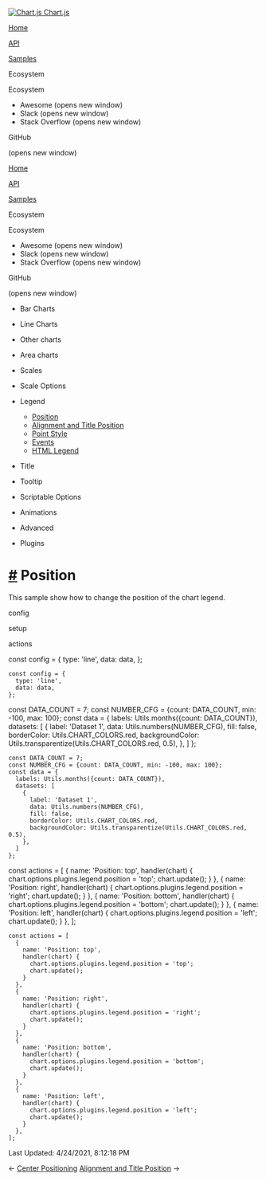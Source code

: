 <a href="/docs/3.2.0/" class="home-link router-link-active"><img src="/docs/3.2.0/favicon.ico" alt="Chart.js" class="logo" /> <span class="site-name can-hide">Chart.js</span></a>

<a href="/docs/3.2.0/" class="nav-link">Home</a>

<a href="/docs/3.2.0/api/" class="nav-link">API</a>

<a href="/docs/3.2.0/samples/" class="nav-link router-link-active">Samples</a>

<span class="title">Ecosystem</span> <span class="arrow down"></span>

<span class="title">Ecosystem</span> <span class="arrow right"></span>

-   Awesome
    <span class="sr-only">(opens new window)</span>
-   Slack
    <span class="sr-only">(opens new window)</span>
-   Stack Overflow
    <span class="sr-only">(opens new window)</span>

GitHub

<span class="sr-only">(opens new window)</span>

<a href="/docs/3.2.0/" class="nav-link">Home</a>

<a href="/docs/3.2.0/api/" class="nav-link">API</a>

<a href="/docs/3.2.0/samples/" class="nav-link router-link-active">Samples</a>

<span class="title">Ecosystem</span> <span class="arrow down"></span>

<span class="title">Ecosystem</span> <span class="arrow right"></span>

-   Awesome
    <span class="sr-only">(opens new window)</span>
-   Slack
    <span class="sr-only">(opens new window)</span>
-   Stack Overflow
    <span class="sr-only">(opens new window)</span>

GitHub

<span class="sr-only">(opens new window)</span>

-   Bar Charts <span class="arrow right"></span>

-   Line Charts <span class="arrow right"></span>

-   Other charts <span class="arrow right"></span>

-   Area charts <span class="arrow right"></span>

-   Scales <span class="arrow right"></span>

-   Scale Options <span class="arrow right"></span>

-   Legend <span class="arrow down"></span>

    -   <a href="/docs/3.2.0/samples/legend/position.html" class="active sidebar-link">Position</a>
    -   <a href="/docs/3.2.0/samples/legend/title.html" class="sidebar-link">Alignment and Title Position</a>
    -   <a href="/docs/3.2.0/samples/legend/point-style.html" class="sidebar-link">Point Style</a>
    -   <a href="/docs/3.2.0/samples/legend/events.html" class="sidebar-link">Events</a>
    -   <a href="/docs/3.2.0/samples/legend/html.html" class="sidebar-link">HTML Legend</a>

-   Title <span class="arrow right"></span>

-   Tooltip <span class="arrow right"></span>

-   Scriptable Options <span class="arrow right"></span>

-   Animations <span class="arrow right"></span>

-   Advanced <span class="arrow right"></span>

-   Plugins <span class="arrow right"></span>

<a href="#position" class="header-anchor">#</a> Position
========================================================

This sample show how to change the position of the chart legend.

config

setup

actions

<a href="https://github.com/chartjs/Chart.js/blob/master/docs/samples/legend/position.md" class="code-editor-tool fab fa-github fa-lg" title="View on GitHub"></a>

const config = { type: 'line', data: data, };

    const config = {
      type: 'line',
      data: data,
    };

const DATA\_COUNT = 7; const NUMBER\_CFG = {count: DATA\_COUNT, min: -100, max: 100}; const data = { labels: Utils.months({count: DATA\_COUNT}), datasets: \[ { label: 'Dataset 1', data: Utils.numbers(NUMBER\_CFG), fill: false, borderColor: Utils.CHART\_COLORS.red, backgroundColor: Utils.transparentize(Utils.CHART\_COLORS.red, 0.5), }, \] };

    const DATA_COUNT = 7;
    const NUMBER_CFG = {count: DATA_COUNT, min: -100, max: 100};
    const data = {
      labels: Utils.months({count: DATA_COUNT}),
      datasets: [
        {
          label: 'Dataset 1',
          data: Utils.numbers(NUMBER_CFG),
          fill: false,
          borderColor: Utils.CHART_COLORS.red,
          backgroundColor: Utils.transparentize(Utils.CHART_COLORS.red, 0.5),
        },
      ]
    };

const actions = \[ { name: 'Position: top', handler(chart) { chart.options.plugins.legend.position = 'top'; chart.update(); } }, { name: 'Position: right', handler(chart) { chart.options.plugins.legend.position = 'right'; chart.update(); } }, { name: 'Position: bottom', handler(chart) { chart.options.plugins.legend.position = 'bottom'; chart.update(); } }, { name: 'Position: left', handler(chart) { chart.options.plugins.legend.position = 'left'; chart.update(); } }, \];

    const actions = [
      {
        name: 'Position: top',
        handler(chart) {
          chart.options.plugins.legend.position = 'top';
          chart.update();
        }
      },
      {
        name: 'Position: right',
        handler(chart) {
          chart.options.plugins.legend.position = 'right';
          chart.update();
        }
      },
      {
        name: 'Position: bottom',
        handler(chart) {
          chart.options.plugins.legend.position = 'bottom';
          chart.update();
        }
      },
      {
        name: 'Position: left',
        handler(chart) {
          chart.options.plugins.legend.position = 'left';
          chart.update();
        }
      },
    ];

<span class="prefix">Last Updated:</span> <span class="time">4/24/2021, 8:12:18 PM</span>

<span class="prev"> ← <a href="/docs/3.2.0/samples/scale-options/center.html" class="prev">Center Positioning</a> </span> <span class="next"> [Alignment and Title Position](/docs/3.2.0/samples/legend/title.html) → </span>
